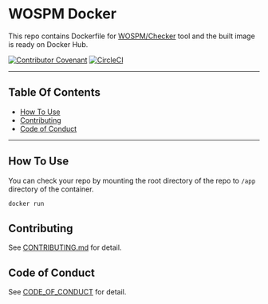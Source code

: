 # WOSPM Docker

This repo contains Dockerfile for [WOSPM/Checker](https://github.com/WOSPM/checker) tool and the built image is ready on Docker Hub.

[![Contributor Covenant](https://img.shields.io/badge/Contributor%20Covenant-v1.4%20adopted-ff69b4.svg)](CONTRIBUTING.md) [![CircleCI](https://circleci.com/gh/WOSPM/docker.svg?style=svg)](https://circleci.com/gh/WOSPM/docker)

---
<!-- START doctoc generated TOC please keep comment here to allow auto update -->
<!-- DON'T EDIT THIS SECTION, INSTEAD RE-RUN doctoc TO UPDATE -->
## Table Of Contents

- [How To Use](#how-to-use)
- [Contributing](#contributing)
- [Code of Conduct](#code-of-conduct)

<!-- END doctoc generated TOC please keep comment here to allow auto update -->

---

## How To Use

You can check your repo by mounting the root directory of the repo to `/app` directory of the container.

```bash
docker run
```

## Contributing

See [CONTRIBUTING.md](CONTRIBUTING.md) for detail.

## Code of Conduct

See [CODE_OF_CONDUCT](CODE_OF_CONDUCT) for detail.
